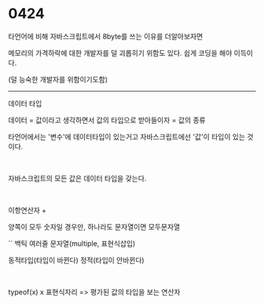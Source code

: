 # 0424

타언어에 비해 자바스크립트에서 8byte를 쓰는 이유를 더알아보자면

메모리의 가격하락에 대한 개발자를 덜 괴롭히기 위함도 있다. 쉽게 코딩을 해야 이득이다.

(덜 능숙한 개발자를 위함이기도함)

---

데이터 타입

데이터 = 값이라고 생각하면서 값의 타입으로 받아들이자 = 값의 종류 <br>

타언어에서는 '변수'에 데이터타입이 있는거고 자바스크립트에선 '값'이 타입이 있는 것 이다.

<br>

자바스크립트의 모든 값은 데이터 타입을 갖는다.

<br>



이항연산자 +

양쪽이 모두 숫자일 경우만, 하나라도 문자열이면 모두문자열



`` 백틱 여러줄 문자열(multiple, 표현식삽입)



동적타입(타입이 바뀐다) 정적(타입이 안바뀐다)

<br>

typeof(x) x 표현식자리 => 평가된 값의 타입을 보는 연산자

<br>



